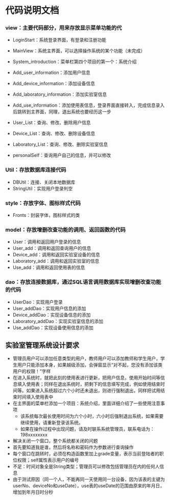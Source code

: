 # 代码说明文档

### view：主要代码部分，用来存放显示菜单功能的代

- LoginStart：系统登录界面，有登录和注册功能

- MainView：系统主界面，可以选择操作系统的某个功能（未完成）

- System_introduction：菜单栏第四个项目的第一个：系统介绍

- Add_user_information：添加用户信息

- Add_device_information：添加设备信息

- Add_laboratory_information：添加实验室信息

- Add_use_information：添加使用表信息，登录界面直接转入，完成信息录入后跳转到主界面，同理，退出系统也要经历这一步

- User_List：查询、修改、删除用户信息

- Device_List：查询、修改、删除设备信息

- Laboratory_List：查询、修改、删除实验室信息

- personalSelf：查询用户自己的信息，并可以修改

  



### Util：存放数据库连接代码

- DBUtil：连接、关闭本地数据库
- StringUtil：实现用户登录判空



### style：存放字体、图标样式代码

- Fronts：封装字体，图标样式的类





### model：存放增删改查功能的调用、返回函数的代码

- User：调用和返回用户登录的信息
- User_add：调用和返回查询用户的信息
- Device_add：调用和返回实验室设备的信息
- Laboratory_add：调用和返回实验室的信息
- Use_add：调用和返回使用表的信息



### dao：存放连接数据库，通过SQL语言调用数据库实现增删改查功能的代码

- UserDao：实现用户登录
- User_addDao：实现用户信息的添加
- Device_addDao：实现设备信息的添加
- Laboratory_addDao：实现实验室信息的添加
- Use_addDao：实现设备使用信息的添加


## 实验室管理系统设计要求

- 管理员用户可以添加任意类型的用户，教师用户可以添加教师和学生用户，学生用户只能添加本身，如果越级添加，会弹窗显示“对不起，您没有添加该类用户的权限！”字样
- 在进入系统时，就把此刻的使用表进行更新，把用户信息，使用开始时间等信息填入使用表；同样在退出系统时，把剩下的信息填写完成，例如使用结束时间等。如果进入系统超过六个小时还未退出，则进行强制退出，同样把试用结束时间填入使用表中
- 在主界面的菜单栏添加一个项目：系统介绍，里面详细介绍了一些使用注意事项
    - 该系统每次最长使用时间为六个小时，六小时后强制退出系统，如果需要继续使用，请重新登录该系统。
    - 如果在操作过程中出现问题，请及时联系系统管理员，联系电话为：198xxxxxxxx
- 解决关闭一个窗口，整个系统都关闭的问题
- 首先要知道我是谁，然后将名称和密码作为参数进行查询操作
- 每个窗口在跳转时，必须在构造函数里加上grade变量，表示当前登陆者的职位权限；self属性表示用户的编号
- 不足：时间对象全是String类型；管理员可以修改包括管理员在内的任何人信息
- 由于测试原因（同一个人，不能再同一天使用同一台设备，因为该表的主键为userNo、deviceNo和useDate），use表的useDate的范围由原来的年月日，增加到年月日时分秒